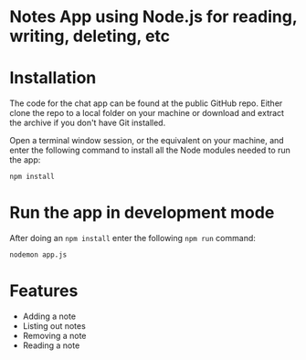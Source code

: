 # Notes App using Node.js for reading, writing, deleting, etc

# Installation 
The code for the chat app can be found at the public GitHub repo. Either clone the repo to a local folder on your machine or download and extract the archive if you don't have Git installed.

Open a terminal window session, or the equivalent on your machine, and enter the following command to install all the Node modules needed to run the app:
```
npm install
```

# Run the app in development mode
After doing an ```npm install``` enter the following ```npm run``` command:
```
nodemon app.js
```

# Features
- Adding a note
- Listing out notes
- Removing a note
- Reading a note
